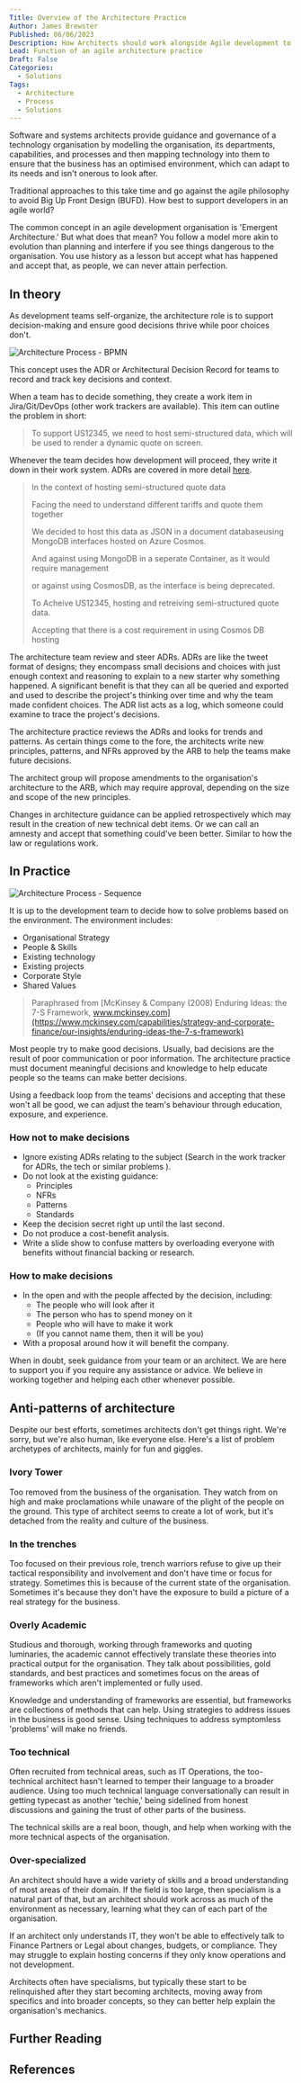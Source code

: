 ```yaml
---
Title: Overview of the Architecture Practice
Author: James Brewster
Published: 06/06/2023
Description: How Architects should work alongside Agile development to enable faster decision-making and reduce risk.
Lead: Function of an agile architecture practice
Draft: False
Categories:
  - Solutions
Tags:
  - Architecture
  - Process
  - Solutions
---
```

Software and systems architects provide guidance and governance of a technology organisation by modelling the organisation, its departments, capabilities, and processes and then mapping technology into them to ensure that the business has an optimised environment, which can adapt to its needs and isn't onerous to look after.

Traditional approaches to this take time and go against the agile philosophy to avoid Big Up Front Design (BUFD). How best to support developers in an agile world?

The common concept in an agile development organisation is 'Emergent Architecture.' But what does that mean? You follow a model more akin to evolution than planning and interfere if you see things dangerous to the organisation. You use history as a lesson but accept what has happened and accept that, as people, we can never attain perfection.

## In theory

As development teams self-organize, the architecture role is to support decision-making and ensure good decisions thrive while poor choices don't.

![Architecture Process - BPMN](../media/architecture-process-bpmn.png)

This concept uses the ADR or Architectural Decision Record for teams to record and track key decisions and context.

When a team has to decide something, they create a work item in Jira/Git/DevOps (other work trackers are available). This item can outline the problem in short:

> To support US12345, we need to host semi-structured data, which will be used to render a dynamic quote on screen.

Whenever the team decides how development will proceed, they write it down in their work system. ADRs are covered in more detail [here](xref:architecture-decision-records).

> In the context of hosting semi-structured quote data
>
> Facing the need to understand different tariffs and quote them together
>
> We decided to host this data as JSON in a document databaseusing MongoDB interfaces hosted on Azure Cosmos.
>
> And against using MongoDB in a seperate Container, as it would require management
>
> or against using CosmosDB, as the interface is being deprecated.
>
> To Acheive US12345, hosting and retreiving semi-structured quote data.
>
> Accepting that there is a cost requirement in using Cosmos DB hosting

The architecture team review and steer ADRs. ADRs are like the tweet format of designs; they encompass small decisions and choices with just enough context and reasoning to explain to a new starter why something happened. A significant benefit is that they can all be queried and exported and used to describe the project's thinking over time and why the team made confident choices. The ADR list acts as a log, which someone could examine to trace the project's decisions.

The architecture practice reviews the ADRs and looks for trends and patterns. As certain things come to the fore, the architects write new principles, patterns, and NFRs approved by the ARB to help the teams make future decisions.

The architect group will propose amendments to the organisation's architecture to the ARB, which may require approval, depending on the size and scope of the new principles.

Changes in architecture guidance can be applied retrospectively which may result in the creation of new technical debt items. Or we can call an amnesty and accept that something could've been better. Similar to how the law or regulations work.

## In Practice

![Architecture Process - Sequence](../media/architecture-process-sequence-diagram.png)

It is up to the development team to decide how to solve problems based on the environment. The environment includes:

* Organisational Strategy
* People & Skills
* Existing technology
* Existing projects
* Corporate Style
* Shared Values

> Paraphrased from [McKinsey & Company (2008) Enduring Ideas: the 7-S Framework, www.mckinsey.com](https://www.mckinsey.com/capabilities/strategy-and-corporate-finance/our-insights/enduring-ideas-the-7-s-framework)

Most people try to make good decisions. Usually, bad decisions are the result of poor communication or poor information. The architecture practice must document meaningful decisions and knowledge to help educate people so the teams can make better decisions.

Using a feedback loop from the teams' decisions and accepting that these won't all be good, we can adjust the team's behaviour through education, exposure, and experience.

### How not to make decisions

* Ignore existing ADRs relating to the subject (Search in the work tracker for ADRs, the tech or similar problems ).
* Do not look at the existing guidance:
  * Principles
  * NFRs
  * Patterns
  * Standards
* Keep the decision secret right up until the last second.
* Do not produce a cost-benefit analysis.
* Write a slide show to confuse matters by overloading everyone with benefits without financial backing or research.

### How to make decisions

* In the open and with the people affected by the decision, including:
  * The people who will look after it
  * The person who has to spend money on it
  * People who will have to make it work
  * (If you cannot name them, then it will be you)
* With a proposal around how it will benefit the company.

When in doubt, seek guidance from your team or an architect. We are here to support you if you require any assistance or advice. We believe in working together and helping each other whenever possible.

## Anti-patterns of architecture

Despite our best efforts, sometimes architects don't get things right. We're sorry, but we're also human, like everyone else. Here's a list of problem archetypes of architects, mainly for fun and giggles.

### Ivory Tower

Too removed from the business of the organisation. They watch from on high and make proclamations while unaware of the plight of the people on the ground. This type of architect seems to create a lot of work, but it's detached from the reality and culture of the business.

### In the trenches

Too focused on their previous role, trench warriors refuse to give up their tactical responsibility and involvement and don't have time or focus for strategy. Sometimes this is because of the current state of the organisation. Sometimes it's because they don't have the exposure to build a picture of a real strategy for the business.

### Overly Academic

Studious and thorough, working through frameworks and quoting luminaries, the academic cannot effectively translate these theories into practical output for the organisation. They talk about possibilities, gold standards, and best practices and sometimes focus on the areas of frameworks which aren't implemented or fully used.

Knowledge and understanding of frameworks are essential, but frameworks are collections of methods that can help. Using strategies to address issues in the business is good sense. Using techniques to address symptomless 'problems' will make no friends.

### Too technical

Often recruited from technical areas, such as IT Operations, the too-technical architect hasn't learned to temper their language to a broader audience. Using too much technical language conversationally can result in getting typecast as another 'techie,' being sidelined from honest discussions and gaining the trust of other parts of the business.

The technical skills are a real boon, though, and help when working with the more technical aspects of the organisation.

### Over-specialized

An architect should have a wide variety of skills and a broad understanding of most areas of their domain. If the field is too large, then specialism is a natural part of that, but an architect should work across as much of the environment as necessary, learning what they can of each part of the organisation.

If an architect only understands IT, they won't be able to effectively talk to Finance Partners or Legal about changes, budgets, or compliance. They may struggle to explain hosting concerns if they only know operations and not development.

Architects often have specialisms, but typically these start to be relinquished after they start becoming architects, moving away from specifics and into broader concepts, so they can better help explain the organisation's mechanics.

## Further Reading

## References
